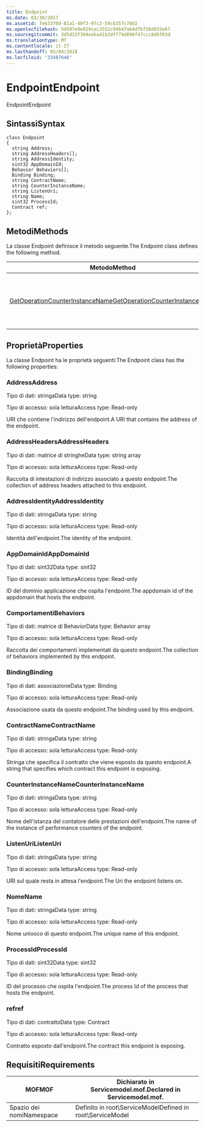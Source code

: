 ```yaml
---
title: Endpoint
ms.date: 03/30/2017
ms.assetid: fe63370d-81a1-40f3-97c2-59cb357c78d2
ms.openlocfilehash: 5d597e9e029cec3552c94b47a64dfbf36d933e67
ms.sourcegitcommit: 3d5d33f384eeba41b2dff79d096f47ccc8d8f03d
ms.translationtype: MT
ms.contentlocale: it-IT
ms.lasthandoff: 05/04/2018
ms.locfileid: "33487646"
---
```

# <a name="endpoint"></a><span data-ttu-id="88e32-102">Endpoint</span><span class="sxs-lookup"><span data-stu-id="88e32-102">Endpoint</span></span>
<span data-ttu-id="88e32-103">Endpoint</span><span class="sxs-lookup"><span data-stu-id="88e32-103">Endpoint</span></span>  
  
## <a name="syntax"></a><span data-ttu-id="88e32-104">Sintassi</span><span class="sxs-lookup"><span data-stu-id="88e32-104">Syntax</span></span>  
  
```  
class Endpoint  
{  
  string Address;  
  string AddressHeaders[];  
  string AddressIdentity;  
  sint32 AppDomainId;  
  Behavior Behaviors[];  
  Binding Binding;  
  string ContractName;  
  string CounterInstanceName;  
  string ListenUri;  
  string Name;  
  sint32 ProcessId;  
  Contract ref;  
};  
```  
  
## <a name="methods"></a><span data-ttu-id="88e32-105">Metodi</span><span class="sxs-lookup"><span data-stu-id="88e32-105">Methods</span></span>  
 <span data-ttu-id="88e32-106">La classe Endpoint definisce il metodo seguente.</span><span class="sxs-lookup"><span data-stu-id="88e32-106">The Endpoint class defines the following method.</span></span>  
  
|<span data-ttu-id="88e32-107">Metodo</span><span class="sxs-lookup"><span data-stu-id="88e32-107">Method</span></span>|<span data-ttu-id="88e32-108">Descrizione</span><span class="sxs-lookup"><span data-stu-id="88e32-108">Description</span></span>|  
|------------|-----------------|  
|[<span data-ttu-id="88e32-109">GetOperationCounterInstanceName</span><span class="sxs-lookup"><span data-stu-id="88e32-109">GetOperationCounterInstanceName</span></span>](../../../../../docs/framework/wcf/diagnostics/wmi/getoperationcounterinstancename.md)|<span data-ttu-id="88e32-110">Recupera il nome dell'istanza del contatore delle prestazioni dell'operazione.</span><span class="sxs-lookup"><span data-stu-id="88e32-110">Retrieves the operation performance counter instance name</span></span>|  
  
## <a name="properties"></a><span data-ttu-id="88e32-111">Proprietà</span><span class="sxs-lookup"><span data-stu-id="88e32-111">Properties</span></span>  
 <span data-ttu-id="88e32-112">La classe Endpoint ha le proprietà seguenti:</span><span class="sxs-lookup"><span data-stu-id="88e32-112">The Endpoint class has the following properties:</span></span>  
  
### <a name="address"></a><span data-ttu-id="88e32-113">Address</span><span class="sxs-lookup"><span data-stu-id="88e32-113">Address</span></span>  
 <span data-ttu-id="88e32-114">Tipo di dati: stringa</span><span class="sxs-lookup"><span data-stu-id="88e32-114">Data type: string</span></span>  
  
 <span data-ttu-id="88e32-115">Tipo di accesso: sola lettura</span><span class="sxs-lookup"><span data-stu-id="88e32-115">Access type: Read-only</span></span>  
  
 <span data-ttu-id="88e32-116">URI che contiene l'indirizzo dell'endpoint.</span><span class="sxs-lookup"><span data-stu-id="88e32-116">A URI that contains the address of the endpoint.</span></span>  
  
### <a name="addressheaders"></a><span data-ttu-id="88e32-117">AddressHeaders</span><span class="sxs-lookup"><span data-stu-id="88e32-117">AddressHeaders</span></span>  
 <span data-ttu-id="88e32-118">Tipo di dati: matrice di stringhe</span><span class="sxs-lookup"><span data-stu-id="88e32-118">Data type: string array</span></span>  
  
 <span data-ttu-id="88e32-119">Tipo di accesso: sola lettura</span><span class="sxs-lookup"><span data-stu-id="88e32-119">Access type: Read-only</span></span>  
  
 <span data-ttu-id="88e32-120">Raccolta di intestazioni di indirizzo associato a questo endpoint.</span><span class="sxs-lookup"><span data-stu-id="88e32-120">The collection of address headers attached to this endpoint.</span></span>  
  
### <a name="addressidentity"></a><span data-ttu-id="88e32-121">AddressIdentity</span><span class="sxs-lookup"><span data-stu-id="88e32-121">AddressIdentity</span></span>  
 <span data-ttu-id="88e32-122">Tipo di dati: stringa</span><span class="sxs-lookup"><span data-stu-id="88e32-122">Data type: string</span></span>  
  
 <span data-ttu-id="88e32-123">Tipo di accesso: sola lettura</span><span class="sxs-lookup"><span data-stu-id="88e32-123">Access type: Read-only</span></span>  
  
 <span data-ttu-id="88e32-124">Identità dell'endpoint.</span><span class="sxs-lookup"><span data-stu-id="88e32-124">The identity of the endpoint.</span></span>  
  
### <a name="appdomainid"></a><span data-ttu-id="88e32-125">AppDomainId</span><span class="sxs-lookup"><span data-stu-id="88e32-125">AppDomainId</span></span>  
 <span data-ttu-id="88e32-126">Tipo di dati: sint32</span><span class="sxs-lookup"><span data-stu-id="88e32-126">Data type: sint32</span></span>  
  
 <span data-ttu-id="88e32-127">Tipo di accesso: sola lettura</span><span class="sxs-lookup"><span data-stu-id="88e32-127">Access type: Read-only</span></span>  
  
 <span data-ttu-id="88e32-128">ID del dominio applicazione che ospita l'endpoint.</span><span class="sxs-lookup"><span data-stu-id="88e32-128">The appdomain id of the appdomain that hosts the endpoint.</span></span>  
  
### <a name="behaviors"></a><span data-ttu-id="88e32-129">Comportamenti</span><span class="sxs-lookup"><span data-stu-id="88e32-129">Behaviors</span></span>  
 <span data-ttu-id="88e32-130">Tipo di dati: matrice di Behavior</span><span class="sxs-lookup"><span data-stu-id="88e32-130">Data type: Behavior array</span></span>  
  
 <span data-ttu-id="88e32-131">Tipo di accesso: sola lettura</span><span class="sxs-lookup"><span data-stu-id="88e32-131">Access type: Read-only</span></span>  
  
 <span data-ttu-id="88e32-132">Raccolta dei comportamenti implementati da questo endpoint.</span><span class="sxs-lookup"><span data-stu-id="88e32-132">The collection of behaviors implemented by this endpoint.</span></span>  
  
### <a name="binding"></a><span data-ttu-id="88e32-133">Binding</span><span class="sxs-lookup"><span data-stu-id="88e32-133">Binding</span></span>  
 <span data-ttu-id="88e32-134">Tipo di dati: associazione</span><span class="sxs-lookup"><span data-stu-id="88e32-134">Data type: Binding</span></span>  
  
 <span data-ttu-id="88e32-135">Tipo di accesso: sola lettura</span><span class="sxs-lookup"><span data-stu-id="88e32-135">Access type: Read-only</span></span>  
  
 <span data-ttu-id="88e32-136">Associazione usata da questo endpoint.</span><span class="sxs-lookup"><span data-stu-id="88e32-136">The binding used by this endpoint.</span></span>  
  
### <a name="contractname"></a><span data-ttu-id="88e32-137">ContractName</span><span class="sxs-lookup"><span data-stu-id="88e32-137">ContractName</span></span>  
 <span data-ttu-id="88e32-138">Tipo di dati: stringa</span><span class="sxs-lookup"><span data-stu-id="88e32-138">Data type: string</span></span>  
  
 <span data-ttu-id="88e32-139">Tipo di accesso: sola lettura</span><span class="sxs-lookup"><span data-stu-id="88e32-139">Access type: Read-only</span></span>  
  
 <span data-ttu-id="88e32-140">Stringa che specifica il contratto che viene esposto da questo endpoint.</span><span class="sxs-lookup"><span data-stu-id="88e32-140">A string that specifies which contract this endpoint is exposing.</span></span>  
  
### <a name="counterinstancename"></a><span data-ttu-id="88e32-141">CounterInstanceName</span><span class="sxs-lookup"><span data-stu-id="88e32-141">CounterInstanceName</span></span>  
 <span data-ttu-id="88e32-142">Tipo di dati: stringa</span><span class="sxs-lookup"><span data-stu-id="88e32-142">Data type: string</span></span>  
  
 <span data-ttu-id="88e32-143">Tipo di accesso: sola lettura</span><span class="sxs-lookup"><span data-stu-id="88e32-143">Access type: Read-only</span></span>  
  
 <span data-ttu-id="88e32-144">Nome dell'istanza del contatore delle prestazioni dell'endpoint.</span><span class="sxs-lookup"><span data-stu-id="88e32-144">The name of the instance of performance counters of the endpoint.</span></span>  
  
### <a name="listenuri"></a><span data-ttu-id="88e32-145">ListenUri</span><span class="sxs-lookup"><span data-stu-id="88e32-145">ListenUri</span></span>  
 <span data-ttu-id="88e32-146">Tipo di dati: stringa</span><span class="sxs-lookup"><span data-stu-id="88e32-146">Data type: string</span></span>  
  
 <span data-ttu-id="88e32-147">Tipo di accesso: sola lettura</span><span class="sxs-lookup"><span data-stu-id="88e32-147">Access type: Read-only</span></span>  
  
 <span data-ttu-id="88e32-148">URI sul quale resta in attesa l'endpoint.</span><span class="sxs-lookup"><span data-stu-id="88e32-148">The Uri the endpoint listens on.</span></span>  
  
### <a name="name"></a><span data-ttu-id="88e32-149">Nome</span><span class="sxs-lookup"><span data-stu-id="88e32-149">Name</span></span>  
 <span data-ttu-id="88e32-150">Tipo di dati: stringa</span><span class="sxs-lookup"><span data-stu-id="88e32-150">Data type: string</span></span>  
  
 <span data-ttu-id="88e32-151">Tipo di accesso: sola lettura</span><span class="sxs-lookup"><span data-stu-id="88e32-151">Access type: Read-only</span></span>  
  
 <span data-ttu-id="88e32-152">Nome univoco di questo endpoint.</span><span class="sxs-lookup"><span data-stu-id="88e32-152">The unique name of this endpoint.</span></span>  
  
### <a name="processid"></a><span data-ttu-id="88e32-153">ProcessId</span><span class="sxs-lookup"><span data-stu-id="88e32-153">ProcessId</span></span>  
 <span data-ttu-id="88e32-154">Tipo di dati: sint32</span><span class="sxs-lookup"><span data-stu-id="88e32-154">Data type: sint32</span></span>  
  
 <span data-ttu-id="88e32-155">Tipo di accesso: sola lettura</span><span class="sxs-lookup"><span data-stu-id="88e32-155">Access type: Read-only</span></span>  
  
 <span data-ttu-id="88e32-156">ID del processo che ospita l'endpoint.</span><span class="sxs-lookup"><span data-stu-id="88e32-156">The process Id of the process that hosts the endpoint.</span></span>  
  
### <a name="ref"></a><span data-ttu-id="88e32-157">ref</span><span class="sxs-lookup"><span data-stu-id="88e32-157">ref</span></span>  
 <span data-ttu-id="88e32-158">Tipo di dati: contratto</span><span class="sxs-lookup"><span data-stu-id="88e32-158">Data type: Contract</span></span>  
  
 <span data-ttu-id="88e32-159">Tipo di accesso: sola lettura</span><span class="sxs-lookup"><span data-stu-id="88e32-159">Access type: Read-only</span></span>  
  
 <span data-ttu-id="88e32-160">Contratto esposto dall'endpoint.</span><span class="sxs-lookup"><span data-stu-id="88e32-160">The contract this endpoint is exposing.</span></span>  
  
## <a name="requirements"></a><span data-ttu-id="88e32-161">Requisiti</span><span class="sxs-lookup"><span data-stu-id="88e32-161">Requirements</span></span>  
  
|<span data-ttu-id="88e32-162">MOF</span><span class="sxs-lookup"><span data-stu-id="88e32-162">MOF</span></span>|<span data-ttu-id="88e32-163">Dichiarato in Servicemodel.mof.</span><span class="sxs-lookup"><span data-stu-id="88e32-163">Declared in Servicemodel.mof.</span></span>|  
|---------|-----------------------------------|  
|<span data-ttu-id="88e32-164">Spazio dei nomi</span><span class="sxs-lookup"><span data-stu-id="88e32-164">Namespace</span></span>|<span data-ttu-id="88e32-165">Definito in root\ServiceModel</span><span class="sxs-lookup"><span data-stu-id="88e32-165">Defined in root\ServiceModel</span></span>|
